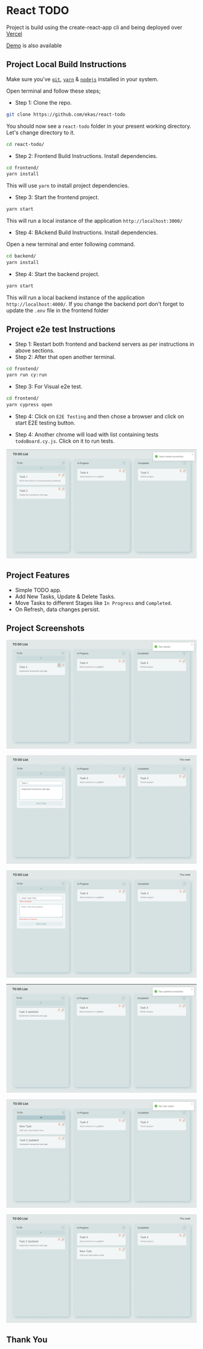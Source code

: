# React TODO

Project is build using the create-react-app cli and being deployed over [Vercel](https://vercel.com/)

[Demo](https://react-todo-frontend.vercel.app/) is also available

## Project Local Build Instructions

Make sure you've [`git`](https://git-scm.com/book/en/v2/Getting-Started-Installing-Git), [`yarn`](https://classic.yarnpkg.com/lang/en/docs/install/#mac-stable) & [`nodejs`](https://nodejs.org/en/) installed in your system.

Open terminal and follow these steps;

- Step 1: Clone the repo.

```bash
git clone https://github.com/ekas/react-todo
```

You should now see a `react-todo` folder in your present working directory. Let's change directory to it.

```bash
cd react-todo/
```

- Step 2: Frontend Build Instructions. Install dependencies.

```bash
cd frontend/
yarn install
```

This will use `yarn` to install project dependencies.

- Step 3: Start the frontend project.

```bash
yarn start
```

This will run a local instance of the application `http://localhost:3000/`

- Step 4: BAckend Build Instructions. Install dependencies.

Open a new terminal and enter following command.

```bash
cd backend/
yarn install
```

- Step 4: Start the backend project.

```bash
yarn start
```

This will run a local backend instance of the application `http://localhost:4000/`. If you change the backend port don't forget to update the `.env` file in the frontend folder

## Project e2e test Instructions

- Step 1: Restart both frontend and backend servers as per instructions in above sections.
- Step 2: After that open another terminal.

```bash
cd frontend/
yarn run cy:run
```

- Step 3: For Visual e2e test.

```bash
cd frontend/
yarn cypress open
```

- Step 4: Click on `E2E Testing` and then chose a browser and click on start E2E testing button.

- Step 4: Another chrome will load with list containing tests `todoBoard.cy.js`. Click on it to run tests.

![Img 1](https://github.com/ekas/react-todo/blob/main/screenshots/image1.png)

## Project Features

- Simple TODO app.
- Add New Tasks, Update & Delete Tasks.
- Move Tasks to different Stages like `In Progress` and `Completed`.
- On Refresh, data changes persist.

## Project Screenshots

![Img 2](https://github.com/ekas/react-todo/blob/main/screenshots/image2.png)

![Img 3](https://github.com/ekas/react-todo/blob/main/screenshots/image3.png)

![Img 4](https://github.com/ekas/react-todo/blob/main/screenshots/image4.png)

![Img 5](https://github.com/ekas/react-todo/blob/main/screenshots/image5.png)

![Img 6](https://github.com/ekas/react-todo/blob/main/screenshots/image6.png)

![Img 7](https://github.com/ekas/react-todo/blob/main/screenshots/image7.png)

## Thank You
